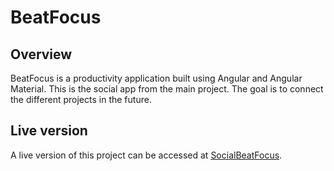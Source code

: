 # BeatFocus

## Overview

BeatFocus is a productivity application built using Angular and Angular Material. This is the social app from the main project. The goal is to connect the different projects in the future.

## Live version

A live version of this project can be accessed at [SocialBeatFocus](https://socialbeatfocus.netlify.app/).

<!-- ## Features

- Set Focus and Break Time
- Volume Slider
- Choose Focus Sound
- Total Time Studied
- Local Storage -->
